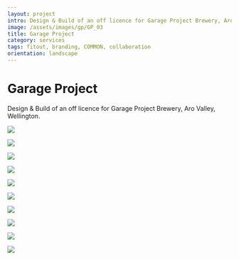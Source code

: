 ```yaml
---
layout: project
intro: Design & Build of an off licence for Garage Project Brewery, Aro Valley, Wellington. 
image: /assets/images/gp/GP_03
title: Garage Project
category: services
tags: fitout, branding, COMMON, collaboration
orientation: landscape
---
```


# Garage Project

Design & Build of an off licence for Garage Project Brewery, Aro Valley, Wellington. 

![](/assets/images/gp/GP_03)

![](/assets/images/gp/GP01)

![](/assets/images/gp/GP_02)

![](/assets/images/gp/GP_04)

![](/assets/images/gp/GP_05)

![](/assets/images/gp/GP_06)

![](/assets/images/gp/GP_07)

![](/assets/images/gp/GP_10)

![](/assets/images/gp/GP_16)

![](/assets/images/gp/GP_20)